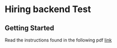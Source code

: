 <h1>Hiring backend Test</h1><h2>Getting Started</h2><p>Read the instructions found in the following pdf <a href='./test-cl-technical-be-flavioapareja-112021-dev-1636405747363.pdf'>link</a></p>